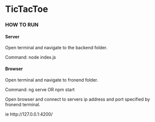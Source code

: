 <h1> TicTacToe </h1>

<h3>HOW TO RUN</h3>
<h4>Server</h4>
<p>Open terminal and navigate to the backend folder.</p>
<p>Command: node index.js</p>

<h4>Browser</h4>
<p>Open terminal and navigate to fronend folder.</p>
<p>Command: ng serve OR npm start</p>
<p>Open browser and connect to servers ip address and port specified by fronend terminal.</p>
ie 
   http://127.0.0.1:4200/


